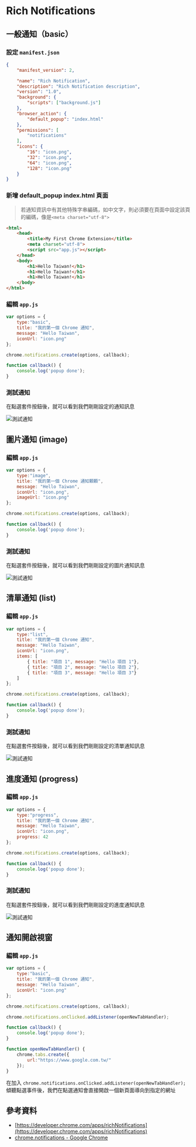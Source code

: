 # Rich Notifications

## 一般通知（basic）
### 設定 `manifest.json`

```json
{
    "manifest_version": 2,

    "name": "Rich Notification",
    "description": "Rich Notification description",
    "version": "1.0",
    "background": {
        "scripts": ["background.js"]
    },
    "browser_action": {
        "default_popup": "index.html"
    },
    "permissions": [
        "notifications"
    ],
    "icons": {
        "16": "icon.png",
        "32": "icon.png",
        "64": "icon.png",
        "128": "icon.png"
    }
}
```

### 新增 default_popup index.html 頁面

> 若通知資訊中有其他特殊字串編碼，如中文字，則必須要在頁面中設定該頁的編碼，像是`<meta charset="utf-8">`

```html
<html>
    <head>
        <title>My First Chrome Extension</title>
        <meta charset="utf-8">
        <script src="app.js"></script>
    </head>
    <body>
        <h1>Hello Taiwan!</h1>
        <h1>Hello Taiwan!</h1>
        <h1>Hello Taiwan!</h1>
    </body>
</html>
```

### 編輯 `app.js`

```javascript
var options = {
    type:"basic",
    title: "我的第一個 Chrome 通知",
    message: "Hello Taiwan",
    iconUrl: "icon.png"
};

chrome.notifications.create(options, callback);

function callback() {
    console.log('popup done');
}
```

### 測試通知

在點選套件按鈕後，就可以看到我們剛剛設定的通知訊息

![測試通知](./images/rich-notification-basic-popup-demo.png)

## 圖片通知 (image)

### 編輯 `app.js`

```javascript
var options = {
    type:"image",
    title: "我的第一個 Chrome 通知顆顆",
    message: "Hello Taiwan",
    iconUrl: "icon.png",
    imageUrl: "icon.png"
};

chrome.notifications.create(options, callback);

function callback() {
    console.log('popup done');
}
```

### 測試通知

在點選套件按鈕後，就可以看到我們剛剛設定的圖片通知訊息

![測試通知](./images/rich-notification-image-popup-demo.png)

## 清單通知 (list)

### 編輯 `app.js`

```javascript
var options = {
    type:"list",
    title: "我的第一個 Chrome 通知",
    message: "Hello Taiwan",
    iconUrl: "icon.png",
    items: [
        { title: "項目 1", message: "Hello 項目 1"},
        { title: "項目 2", message: "Hello 項目 2"},
        { title: "項目 3", message: "Hello 項目 3"}
    ]
};

chrome.notifications.create(options, callback);

function callback() {
    console.log('popup done');
}
```

### 測試通知

在點選套件按鈕後，就可以看到我們剛剛設定的清單通知訊息

![測試通知](./images/rich-notification-list-popup-demo.png)

## 進度通知 (progress)

### 編輯 `app.js`

```javascript
var options = {
    type:"progress",
    title: "我的第一個 Chrome 通知",
    message: "Hello Taiwan",
    iconUrl: "icon.png",
    progress: 42
};

chrome.notifications.create(options, callback);

function callback() {
    console.log('popup done');
}
```

### 測試通知

在點選套件按鈕後，就可以看到我們剛剛設定的進度通知訊息

![測試通知](./images/rich-notification-progress-popup-demo.png)

## 通知開啟視窗

### 編輯 `app.js`

```javascript
var options = {
    type:"basic",
    title: "我的第一個 Chrome 通知",
    message: "Hello Taiwan",
    iconUrl: "icon.png"
};

chrome.notifications.create(options, callback);

chrome.notifications.onClicked.addListener(openNewTabHandler);

function callback() {
    console.log('popup done');
}

function openNewTabHandler() {
    chrome.tabs.create({
        url:"https://www.google.com.tw/"
    });
}
```

在加入 `chrome.notifications.onClicked.addListener(openNewTabHandler);` 傾聽點選事件後，我們在點選通知會直接開啟一個新頁面導向到指定的網址


## 參考資料
* [https://developer.chrome.com/apps/richNotifications](https://developer.chrome.com/apps/richNotifications)
* [chrome.notifications - Google Chrome](https://developer.chrome.com/apps/notifications#event-onClicked)